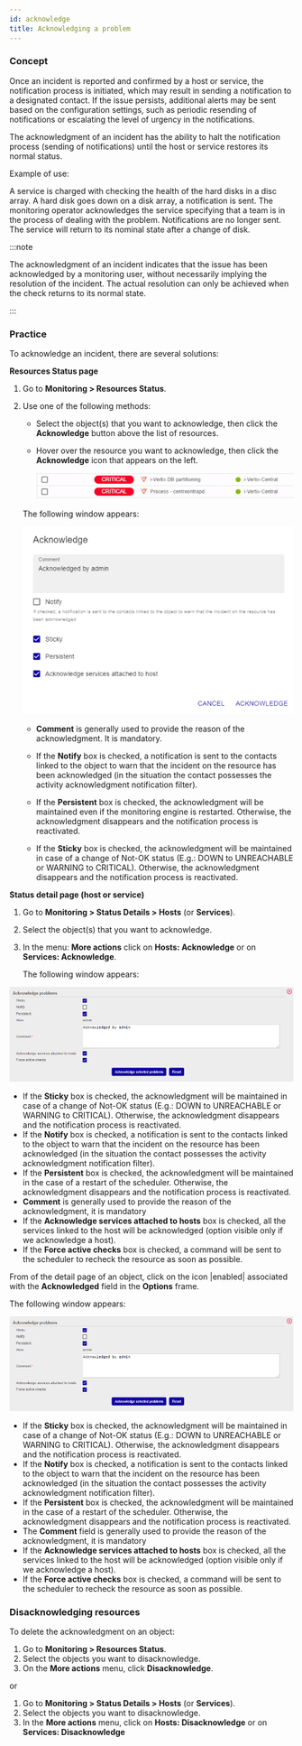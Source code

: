 ```yaml
---
id: acknowledge
title: Acknowledging a problem
---
```


### Concept

Once an incident is reported and confirmed by a host or service, the notification process is initiated, which may result in sending a notification to a designated contact. If the issue persists, additional alerts may be sent based on the configuration settings, such as periodic resending of notifications or escalating the level of urgency in the notifications.

The acknowledgment of an incident has the ability to halt the notification process (sending of notifications) until the host or service restores its normal status.

Example of use:

A service is charged with checking the health of the hard disks in a disc array. A hard disk goes down on a disk array, a notification is sent. The monitoring operator acknowledges the service specifying that a team is in the process of dealing with the problem. Notifications are no longer sent. The service will return to its nominal state after a change of disk.

:::note

The acknowledgment of an incident indicates that the issue has been acknowledged by a monitoring user, without necessarily implying the resolution of the incident. The actual resolution can only be achieved when the check returns to its normal state.

:::

### Practice

To acknowledge an incident, there are several solutions:

**Resources Status page**

1. Go to **Monitoring > Resources Status**.
2. Use one of the following methods:
    - Select the object(s) that you want to acknowledge, then click the **Acknowledge** button above the list of resources.
    - Hover over the resource you want to acknowledge, then click the **Acknowledge** icon that appears on the left.

        ![image](../../assets/managing-alarms/acknowledge.gif)

    The following window appears:

    ![image](../../assets/managing-alarms/acknowledge_popup.png)

    -   **Comment** is generally used to provide the reason of the acknowledgment. It is mandatory.
    
    -   If the **Notify** box is checked, a notification is sent to the contacts linked to the object to warn that the incident on the resource has been acknowledged (in the situation the contact possesses the activity acknowledgment notification filter).

    -   If the **Persistent** box is checked, the acknowledgment will be maintained even if the monitoring engine is restarted. Otherwise, the acknowledgment disappears and the notification process is reactivated.

    -   If the **Sticky** box is checked, the acknowledgment will be  maintained in case of a change of Not-OK status (E.g.: DOWN to UNREACHABLE or WARNING to CRITICAL). Otherwise, the acknowledgment disappears and the notification process is reactivated.

**Status detail page (host or service)**

1.  Go to **Monitoring > Status Details > Hosts** (or **Services**).
2.  Select the object(s) that you want to acknowledge.
3.  In the menu: **More actions** click on **Hosts: Acknowledge** or on
    **Services: Acknowledge**.

    The following window appears:

![image](../../assets/managing-alarms/set_acknowledge.png)

-   If the **Sticky** box is checked, the acknowledgment will be maintained in case of a change of Not-OK status (E.g.: DOWN to UNREACHABLE or WARNING to CRITICAL). Otherwise, the acknowledgment disappears and the notification process is reactivated.
-   If the **Notify** box is checked, a notification is sent to the contacts linked to the object to warn that the incident on the resource has been acknowledged (in the situation the contact possesses the activity acknowledgment notification filter).
-   If the **Persistent** box is checked, the acknowledgment will be  maintained in the case of a restart of the scheduler. Otherwise, the acknowledgment disappears and the notification process is reactivated.
-   **Comment** is generally used to provide the reason of the acknowledgment, it is mandatory
-   If the **Acknowledge services attached to hosts** box is checked, all the services linked to the host will be acknowledged (option visible only if we acknowledge a host).
-   If the **Force active checks** box is checked, a command will be sent to the scheduler to recheck the resource as soon as possible.

From of the detail page of an object, click on the icon |enabled| associated with the **Acknowledged** field in the **Options** frame.

The following window appears:

![image](../../assets/managing-alarms/set_acknowledge.png)

-   If the **Sticky** box is checked, the acknowledgment will be maintained in case of a change of Not-OK status (E.g.: DOWN to UNREACHABLE or WARNING to CRITICAL). Otherwise, the acknowledgment disappears and the notification process is reactivated.
-   If the **Notify** box is checked, a notification is sent to the contacts linked to the object to warn that the incident on the resource has been acknowledged (in the situation the contact possesses the activity acknowledgment notification filter).
-   If the **Persistent** box is checked, the acknowledgment will be  maintained in the case of a restart of the scheduler. Otherwise, the acknowledgment disappears and the notification process is reactivated.
-   The **Comment** field is generally used to provide the reason of the acknowledgment, it is mandatory
-   If the **Acknowledge services attached to hosts** box is checked, all the services linked to the host will be acknowledged (option visible only if we acknowledge a host).
-   If the **Force active checks** box is checked, a command will be sent to the scheduler to recheck the resource as soon as possible.


### Disacknowledging resources

To delete the acknowledgment on an object:

1. Go to **Monitoring > Resources Status**.
2. Select the objects you want to disacknowledge.
3. On the **More actions** menu, click **Disacknowledge**.

or

1.  Go to **Monitoring > Status Details > Hosts** (or **Services**).
2.  Select the objects you want to disacknowledge.
3.  In the **More actions** menu, click on **Hosts: Disacknowledge** or
    on **Services: Disacknowledge**
